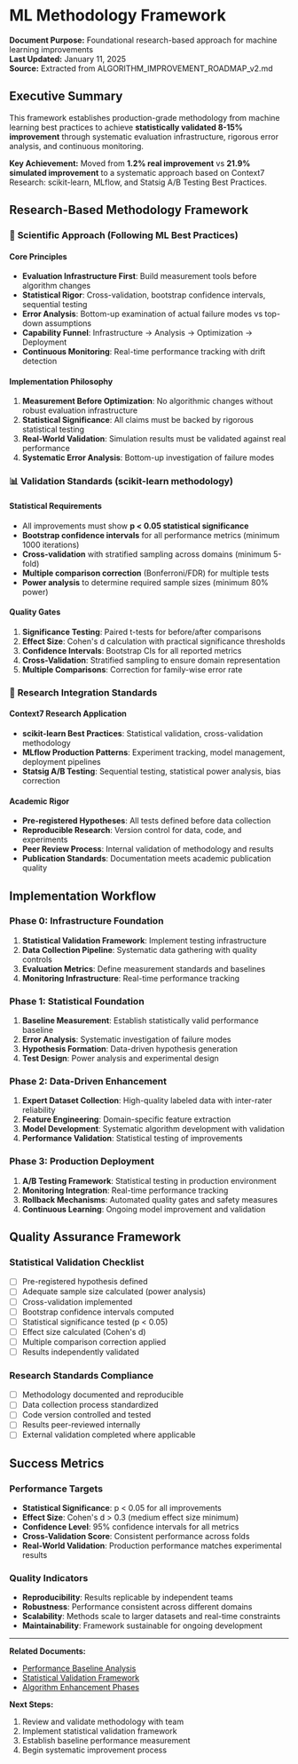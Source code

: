 # ML Methodology Framework

**Document Purpose:** Foundational research-based approach for machine learning improvements  
**Last Updated:** January 11, 2025  
**Source:** Extracted from ALGORITHM_IMPROVEMENT_ROADMAP_v2.md

## Executive Summary

This framework establishes production-grade methodology from machine learning best practices to achieve **statistically validated 8-15% improvement** through systematic evaluation infrastructure, rigorous error analysis, and continuous monitoring.

**Key Achievement:** Moved from **1.2% real improvement** vs **21.9% simulated improvement** to a systematic approach based on Context7 Research: scikit-learn, MLflow, and Statsig A/B Testing Best Practices.

## Research-Based Methodology Framework

### 🔬 **Scientific Approach (Following ML Best Practices)**

#### Core Principles
- **Evaluation Infrastructure First**: Build measurement tools before algorithm changes
- **Statistical Rigor**: Cross-validation, bootstrap confidence intervals, sequential testing
- **Error Analysis**: Bottom-up examination of actual failure modes vs top-down assumptions
- **Capability Funnel**: Infrastructure → Analysis → Optimization → Deployment
- **Continuous Monitoring**: Real-time performance tracking with drift detection

#### Implementation Philosophy
1. **Measurement Before Optimization**: No algorithmic changes without robust evaluation infrastructure
2. **Statistical Significance**: All claims must be backed by rigorous statistical testing
3. **Real-World Validation**: Simulation results must be validated against real performance
4. **Systematic Error Analysis**: Bottom-up investigation of failure modes

### 📊 **Validation Standards (scikit-learn methodology)**

#### Statistical Requirements
- All improvements must show **p < 0.05 statistical significance**
- **Bootstrap confidence intervals** for all performance metrics (minimum 1000 iterations)
- **Cross-validation** with stratified sampling across domains (minimum 5-fold)
- **Multiple comparison correction** (Bonferroni/FDR) for multiple tests
- **Power analysis** to determine required sample sizes (minimum 80% power)

#### Quality Gates
1. **Significance Testing**: Paired t-tests for before/after comparisons
2. **Effect Size**: Cohen's d calculation with practical significance thresholds
3. **Confidence Intervals**: Bootstrap CIs for all reported metrics
4. **Cross-Validation**: Stratified sampling to ensure domain representation
5. **Multiple Comparisons**: Correction for family-wise error rate

### 🎯 **Research Integration Standards**

#### Context7 Research Application
- **scikit-learn Best Practices**: Statistical validation, cross-validation methodology
- **MLflow Production Patterns**: Experiment tracking, model management, deployment pipelines
- **Statsig A/B Testing**: Sequential testing, statistical power analysis, bias correction

#### Academic Rigor
- **Pre-registered Hypotheses**: All tests defined before data collection
- **Reproducible Research**: Version control for data, code, and experiments
- **Peer Review Process**: Internal validation of methodology and results
- **Publication Standards**: Documentation meets academic publication quality

## Implementation Workflow

### Phase 0: Infrastructure Foundation
1. **Statistical Validation Framework**: Implement testing infrastructure
2. **Data Collection Pipeline**: Systematic data gathering with quality controls
3. **Evaluation Metrics**: Define measurement standards and baselines
4. **Monitoring Infrastructure**: Real-time performance tracking

### Phase 1: Statistical Foundation
1. **Baseline Measurement**: Establish statistically valid performance baseline
2. **Error Analysis**: Systematic investigation of failure modes
3. **Hypothesis Formation**: Data-driven hypothesis generation
4. **Test Design**: Power analysis and experimental design

### Phase 2: Data-Driven Enhancement
1. **Expert Dataset Collection**: High-quality labeled data with inter-rater reliability
2. **Feature Engineering**: Domain-specific feature extraction
3. **Model Development**: Systematic algorithm development with validation
4. **Performance Validation**: Statistical testing of improvements

### Phase 3: Production Deployment
1. **A/B Testing Framework**: Statistical testing in production environment
2. **Monitoring Integration**: Real-time performance tracking
3. **Rollback Mechanisms**: Automated quality gates and safety measures
4. **Continuous Learning**: Ongoing model improvement and validation

## Quality Assurance Framework

### Statistical Validation Checklist
- [ ] Pre-registered hypothesis defined
- [ ] Adequate sample size calculated (power analysis)
- [ ] Cross-validation implemented
- [ ] Bootstrap confidence intervals computed
- [ ] Statistical significance tested (p < 0.05)
- [ ] Effect size calculated (Cohen's d)
- [ ] Multiple comparison correction applied
- [ ] Results independently validated

### Research Standards Compliance
- [ ] Methodology documented and reproducible
- [ ] Data collection process standardized
- [ ] Code version controlled and tested
- [ ] Results peer-reviewed internally
- [ ] External validation completed where applicable

## Success Metrics

### Performance Targets
- **Statistical Significance**: p < 0.05 for all improvements
- **Effect Size**: Cohen's d > 0.3 (medium effect size minimum)
- **Confidence Level**: 95% confidence intervals for all metrics
- **Cross-Validation Score**: Consistent performance across folds
- **Real-World Validation**: Production performance matches experimental results

### Quality Indicators
- **Reproducibility**: Results replicable by independent teams
- **Robustness**: Performance consistent across different domains
- **Scalability**: Methods scale to larger datasets and real-time constraints
- **Maintainability**: Framework sustainable for ongoing development

---

**Related Documents:**
- [Performance Baseline Analysis](../ml-strategy/PERFORMANCE_BASELINE_ANALYSIS.md)
- [Statistical Validation Framework](../ml-infrastructure/STATISTICAL_VALIDATION_FRAMEWORK.md)
- [Algorithm Enhancement Phases](../ml-implementation/ALGORITHM_ENHANCEMENT_PHASES.md)

**Next Steps:**
1. Review and validate methodology with team
2. Implement statistical validation framework
3. Establish baseline performance measurement
4. Begin systematic improvement process